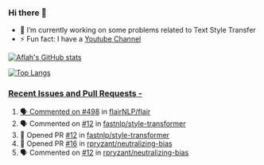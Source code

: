### Hi there 👋


<!-- **aflah02/aflah02** is a ✨ _special_ ✨ repository because its `README.md` (this file) appears on your GitHub profile. -->

<!-- Here are some ideas to get you started: -->

- 🔭 I’m currently working on some problems related to Text Style Transfer
- ⚡ Fun fact: I have a [Youtube Channel](https://www.youtube.com/channel/UCwab-Xf38Sd7QsxVPoS0cgA)
<!-- - 👯 I’m looking to collaborate on  -->
<!-- - 🤔 I’m looking for help with ... -->
<!-- - 💬 Ask me about ... -->
<!-- - 📫 How to reach me: ... -->
<!-- - 😄 Pronouns: ... -->

<!--  -->

[![Aflah's GitHub stats](https://github-readme-stats.vercel.app/api?username=aflah02&hide=stars&count_private=true&show_icons=true&theme=dark)](https://github.com/anuraghazra/github-readme-stats)

[![Top Langs](https://github-readme-stats.vercel.app/api/top-langs/?username=aflah02&theme=dark&layout=compact)](https://github.com/anuraghazra/github-readme-stats)
<a href="https://github.com/anuraghazra/github-readme-stats">

 ### Recent Issues and Pull Requests - 
<!--START_SECTION:activity-->
1. 🗣 Commented on [#498](https://github.com/flairNLP/flair/issues/498) in [flairNLP/flair](https://github.com/flairNLP/flair)
2. 🗣 Commented on [#12](https://github.com/fastnlp/style-transformer/issues/12) in [fastnlp/style-transformer](https://github.com/fastnlp/style-transformer)
3. 💪 Opened PR [#12](https://github.com/fastnlp/style-transformer/pull/12) in [fastnlp/style-transformer](https://github.com/fastnlp/style-transformer)
4. 💪 Opened PR [#16](https://github.com/rpryzant/neutralizing-bias/pull/16) in [rpryzant/neutralizing-bias](https://github.com/rpryzant/neutralizing-bias)
5. 🗣 Commented on [#12](https://github.com/rpryzant/neutralizing-bias/issues/12) in [rpryzant/neutralizing-bias](https://github.com/rpryzant/neutralizing-bias)
<!--END_SECTION:activity-->
